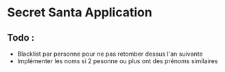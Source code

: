 # Secret Santa Application 

## Todo : 
* Blacklist par personne pour ne pas retomber dessus l'an suivante
* Implémenter les noms si 2 pesonne ou plus ont des prénoms similaires

